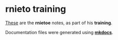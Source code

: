 # rnieto training
[These](docs/index.md) are the **rnietoe** notes, as part of his **training**.

Documentation files were generated using [**mkdocs**](mkdocs.md).